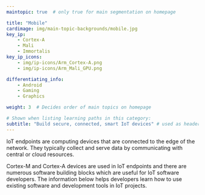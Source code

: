 ```yaml
---
maintopic: true  # only true for main segmentation on homepage

title: "Mobile"
cardimage: img/main-topic-backgrounds/mobile.jpg
key_ip: 
    - Cortex-A
    - Mali 
    - Immortalis
key_ip_icons:
    - img/ip-icons/Arm_Cortex-A.png
    - img/ip-icons/Arm_Mali_GPU.png

differentiating_info:
    - Android
    - Gaming
    - Graphics

weight: 3  # Decides order of main topics on homepage

# Shown when listing learning paths in this category:
subtitle: "Build secure, connected, smart IoT devices" # used as header for learning path to avoid duplicaiton
---
```

IoT endpoints are computing devices that are connected to the edge of the network. They typically collect and serve data by communicating with central or cloud resources.

Cortex-M and Cortex-A devices are used in IoT endpoints and there are numerous software building blocks which are useful for IoT software developers. The information below helps developers learn how to use existing software and development tools in IoT projects.